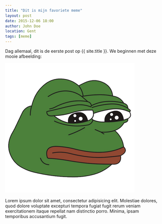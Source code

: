 ```yaml
---
title: "Dit is mijn favoriete meme"
layout: post
date: 2015-12-06 18:00
author: John Doe
location: Gent
tags: [meme]
---
```

Dag allemaal, dit is de eerste post op {{ site.title }}. We beginnen met deze mooie afbeelding:

![get memed guise](pepe.png)

Lorem ipsum dolor sit amet, consectetur adipisicing elit. Molestiae dolores, quod dolore voluptate excepturi tempora fugiat fugit rerum veniam exercitationem itaque repellat nam distinctio porro. Minima, ipsam temporibus accusantium fugit.
